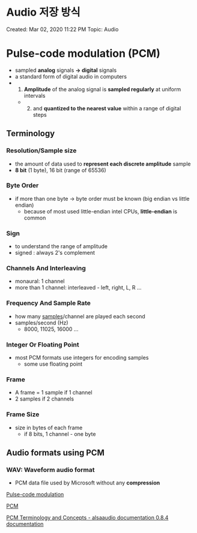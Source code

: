 # Audio 저장 방식

Created: Mar 02, 2020 11:22 PM
Topic: Audio

# Pulse-code modulation (PCM)

- sampled **analog** signals **→ digital** signals
- a standard form of digital audio in computers
- 1) **Amplitude** of the analog signal is **sampled regularly** at uniform intervals
    - 2) and **quantized to the nearest value** within a range of digital steps

## Terminology

### Resolution/Sample size

- the amount of data used to **represent each discrete amplitude** sample
- **8 bit** (1 byte), 16 bit (range of 65536)

### Byte Order

- if more than one byte → byte order must be known (big endian vs little endian)
    - because of most used little-endian intel CPUs, **little-endian** is common

### Sign

- to understand the range of amplitude
- signed : always 2's complement

### Channels And Interleaving

- monaural: 1 channel
- more than 1 channel: interleaved - left, right, L, R ...

### Frequency And Sample Rate

- how many [samples](http://samples.channel)/channel are played each second
- samples/second (Hz)
    - 8000, 11025, 16000 ...

### Integer Or Floating Point

- most PCM formats use integers for encoding samples
    - some use floating point

### Frame

- A frame = 1 sample if 1 channel
- 2 samples if 2 channels

### Frame Size

- size in bytes of each frame
    - if 8 bits, 1 channel - one byte

## Audio formats using PCM

### WAV: Waveform audio format

- PCM data file used by Microsoft without any **compression**

[Pulse-code modulation](https://en.wikipedia.org/wiki/Pulse-code_modulation)

[PCM](https://wiki.multimedia.cx/index.php/PCM#Basic_Theory)

[PCM Terminology and Concepts - alsaaudio documentation 0.8.4 documentation](https://larsimmisch.github.io/pyalsaaudio/terminology.html)
